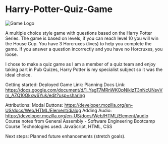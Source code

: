 # Harry-Potter-Quiz-Game

  ![Game Logo](https://github.com/user-attachments/assets/be0d7e6b-b4b5-45f8-a21a-c8cc4479c8ee)

A multiple choice style game with questions based on the Harry Potter Series. The game is based on levels, if you can reach level 10 you will win the House Cup. You have 3 Horcruxes (lives) to help you complete the game. If you answer a question incorrectly and you have no Horcruxes, you loose.

I chose to make a quiz game as I am a member of a quiz team and enjoy taking part in Pub Quizes, Harry Potter is my specialist subject so it was the ideal choice.

Getting started:
Deployed Game Link:
Planning Docs Link: https://docs.google.com/document/d/1_YagT7MRnWKOpNikIzT3nNcUNsvVm_AZQ10Qkxw6Yuk/edit?usp=sharing

Attributions:
Modal Buttons: https://developer.mozilla.org/en-US/docs/Web/HTML/Element/dialog
Adding Audio: https://developer.mozilla.org/en-US/docs/Web/HTML/Element/audio
Course notes from General Assembly - Software Engineering Bootcamp Course
Technologies used: JavaScript, HTML, CSS

Next steps: Planned future enhancements (stretch goals).


